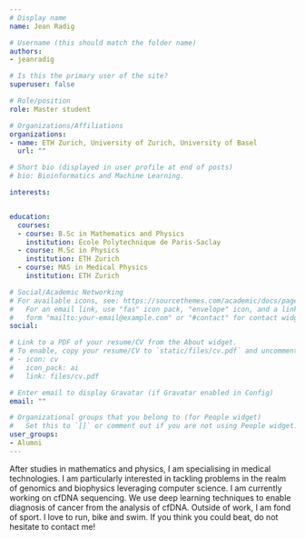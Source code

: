 ```yaml
---
# Display name
name: Jean Radig

# Username (this should match the folder name)
authors:
- jeanradig

# Is this the primary user of the site?
superuser: false

# Role/position
role: Master student

# Organizations/Affiliations
organizations:
- name: ETH Zurich, University of Zurich, University of Basel
  url: ""

# Short bio (displayed in user profile at end of posts)
# bio: Bioinformatics and Machine Learning.

interests:


education:
  courses:
  - course: B.Sc in Mathematics and Physics
    institution: École Polytechnique de Paris-Saclay
  - course: M.Sc in Physics
    institution: ETH Zurich
  - course: MAS in Medical Physics
    institution: ETH Zurich

# Social/Academic Networking
# For available icons, see: https://sourcethemes.com/academic/docs/page-builder/#icons
#   For an email link, use "fas" icon pack, "envelope" icon, and a link in the
#   form "mailto:your-email@example.com" or "#contact" for contact widget.
social:

# Link to a PDF of your resume/CV from the About widget.
# To enable, copy your resume/CV to `static/files/cv.pdf` and uncomment the lines below.
# - icon: cv
#   icon_pack: ai
#   link: files/cv.pdf

# Enter email to display Gravatar (if Gravatar enabled in Config)
email: ""

# Organizational groups that you belong to (for People widget)
#   Set this to `[]` or comment out if you are not using People widget.
user_groups:
- Alumni
---
```


After studies in mathematics and physics, I am specialising in medical technologies. I am particularly interested in tackling problems in the realm of genomics and biophysics leveraging computer science. I am currently working on cfDNA sequencing. We use deep learning techniques to enable diagnosis of cancer from the analysis of cfDNA. Outside of work, I am fond of sport. I love to run, bike and swim. If you think you could beat, do not hesitate to contact me!  

